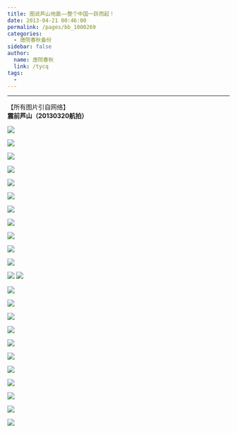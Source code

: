 ```yaml
---
title: 图说芦山地震——整个中国一跃而起！
date: 2013-04-21 00:46:00
permalink: /pages/bb_1000269
categories: 
  - 唐院春秋备份
sidebar: false
author: 
  name: 唐院春秋
  link: /tycq
tags: 
  - 
---
```


* * *

【所有图片引自网络】  
**震前芦山（20130320航拍）**  

![](/pic/img1.gtimg.com_6_639_63972_6397210_980x1200_0.jpg)

![](/pic/img1.gtimg.com_6_639_63972_6397202_980x1200_0.jpg)

![](/pic/img6.cache.netease.com_photo_0001_2013-04-20_8ST7FVJD00AN0001.jpg)

![](/pic/img4.cache.netease.com_photo_0001_2013-04-20_8ST7FVFF00AN0001.jpg)

![](/pic/img1.gtimg.com_6_639_63973_6397336_980x1200_0.jpg)

![](/pic/img5.cache.netease.com_photo_0001_2013-04-20_8SU4HK4D00AN0001.jpg)

![](/pic/img6.cache.netease.com_photo_0001_2013-04-20_8SU07K5S00AN0001.jpg)

![](/pic/img2.cache.netease.com_photo_0001_2013-04-20_8STOQGC300AN0001.jpg)

![](/pic/img6.cache.netease.com_photo_0001_2013-04-20_8ST6SE5500AN0001.jpg)

![](/pic/img6.cache.netease.com_photo_0001_2013-04-20_8SUD6U0C00AN0001.jpg)

![](/pic/img3.cache.netease.com_photo_0001_2013-04-20_8SU4HL1800AN0001.jpg)

![](/pic/img5.cache.netease.com_photo_0001_2013-04-20_8SUD6R6O00AN0001.jpg)
![](/pic/img2.cache.netease.com_photo_0001_2013-04-20_8SUD6S3K00AN0001.jpg)

![](/pic/img5.cache.netease.com_photo_0001_2013-04-20_8SU4HBDI00AN0001.jpg)

![](/pic/img5.cache.netease.com_photo_0001_2013-04-20_8STOQKA700AN0001.jpg)

![](/pic/img1.gtimg.com_6_639_63978_6397837_980x1200_0.jpg)

![](/pic/img1.gtimg.com_6_639_63973_6397324_980x1200_0.jpg)

![](/pic/img1.gtimg.com_6_639_63975_6397549_980x1200_0.jpg)

![](/pic/img4.cache.netease.com_photo_0001_2013-04-20_8STD7V1G00AN0001.jpg)

![](/pic/img5.cache.netease.com_photo_0001_2013-04-20_8STD7UA000AN0001.jpg)

![](/pic/img5.cache.netease.com_photo_0001_2013-04-20_8STTGFM700AN0001.jpg)

![](/pic/img3.cache.netease.com_photo_0001_2013-04-20_8SUHQK7200AN0001.jpg)

![](/pic/img2.cache.netease.com_photo_0001_2013-04-20_8SU9QEO600AN0001.jpg)

![](/pic/img5.cache.netease.com_photo_0001_2013-04-20_8SU9QE8L00AN0001.jpg)